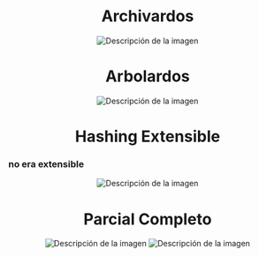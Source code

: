 <h1 align="center">Archivardos</h1>
<p align="center">
  <img src= "https://github.com/NahuelArn/Fundamentos-De-Organizacion-De-Datos-FOD/assets/100500003/0ea911eb-abbc-432e-bf5a-b0e8f6590df2" autoplay alt="Descripción de la imagen"> 
</p>


<h1 align="center">Arbolardos</h1>
<p align="center">
  <img src= "https://github.com/NahuelArn/Fundamentos-De-Organizacion-De-Datos-FOD/assets/100500003/efe8f806-729c-4696-b900-43930929b7b2" autoplay alt="Descripción de la imagen"> 
</p>

<h1 align="center">Hashing Extensible</h1>
<h3> no era extensible</h3>
<p align="center">
  <img src= "" autoplay alt="Descripción de la imagen"> 
</p>

<h1 align="center">Parcial Completo</h1>
<p align="center">
  <img src= "https://github.com/NahuelArn/Fundamentos-De-Organizacion-De-Datos-FOD/assets/100500003/89b16a9d-d6f7-41a0-abc5-60703557e199" autoplay alt="Descripción de la imagen"> 
  <img src= "https://github.com/NahuelArn/Fundamentos-De-Organizacion-De-Datos-FOD/assets/100500003/e2aa9f77-f833-45da-a84e-12070b0e1365" autoplay alt="Descripción de la imagen"> 
</p>